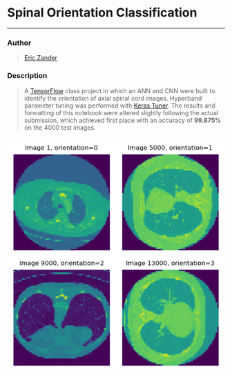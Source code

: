 # Spinal Orientation Classification

---
### Author
> [Eric Zander](https://github.com/ericzander)

### Description
> A [TensorFlow](https://www.tensorflow.org/) class project in which an ANN and CNN were built to identify the orientation of axial spinal cord images. Hyperband parameter tuning was performed with [Keras Tuner](https://keras.io/keras_tuner/). The results and formatting of this notebook were altered slightly following the actual submission, which achieved first place with an accuracy of **99.875%** on the 4000 test images.

### ![Example Images](img_examples.png)
